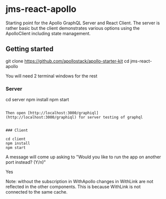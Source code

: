# jms-react-apollo

Starting point for the Apollo GraphQL Server and React Client.
The server is rather basic but the client demonstrates various options using the ApolloClient
including state management.

## Getting started

git clone https://github.com/apollostack/apollo-starter-kit
cd jms-react-apollo

You will need 2 terminal windows for the rest

### Server

cd server
npm install
npm start
```

Then open [http://localhost:3000/graphiql](http://localhost:3000/graphiql) for server testing of graphql


### Client

cd client
npm install
npm start
```

A message will come up asking to "Would you like to run the app on another port instead? (Y/n)"

Yes

Note: without the subscription in WithApollo changes in WithLink are not reflected in the other components.
This is because WithLink is not connected to the same cache.


